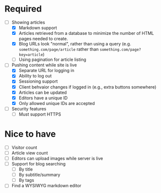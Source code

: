 # Required
- [ ] Showing articles
	- [x] Markdown support
	- [x] Articles retrieved from a database to minimize the number of HTML pages needed to create.
	- [x] Blog URLs look "normal", rather than using a query (e.g. ```something.com/page/article``` rather than  ```something.com/page?key=article```)
	- [ ] Using pagination for article listing
- [ ] Pushing content while site is live
	- [x] Separate URL for logging in
	- [x] Ability to log out
	- [x] Sessioning support
	- [x] Client behvaior changes if logged in (e.g., extra buttons somewhere)
	- [x] Articles can be updated
	- [X] Editors have a unique ID
	- [X] Only allowed unique IDs are accepted
- [ ] Security features
	- [ ] Must support HTTPS

# Nice to have
- [ ] Visitor count
- [ ] Article view count
- [ ] Editors can upload images while server is live
- [ ] Support for blog searching
	- [ ] By title
	- [ ] By subtitle/summary
	- [ ] By tags
- [ ] Find a WYSIWYG markdown editor